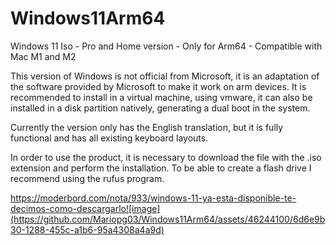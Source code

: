 # Windows11Arm64
Windows 11 Iso - Pro and Home version - Only for Arm64 - Compatible with Mac M1 and M2

This version of Windows is not official from Microsoft, it is an adaptation of the software provided by Microsoft to make it work on arm devices.
It is recommended to install in a virtual machine, using vmware, it can also be installed in a disk partition natively, generating a dual boot in the system.

Currently the version only has the English translation, but it is fully functional and has all existing keyboard layouts.

In order to use the product, it is necessary to download the file with the .iso extension and perform the installation.
To be able to create a flash drive I recommend using the rufus program.

https://moderbord.com/nota/933/windows-11-ya-esta-disponible-te-decimos-como-descargarlo![image](https://github.com/Mariopg03/Windows11Arm64/assets/46244100/6d6e9b30-1288-455c-a1b6-95a4308a4a9d)

